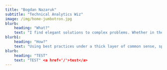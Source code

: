 ```yaml
---
title: "Bogdan Nazaruk"
subtitle: "Technical Analytics Wiz"
image: /img/home-jumbotron.jpg
blurb:
    heading: "What?"
    text: "I find elegant solutions to complex problems. Whether in the realm of analytics tracking and reporting or in the realm of team leading, documentation and setting up proper business processes."
blurb1:
    heading: "How?"
    text: "Using best practices under a thick layer of common sense, sprinkled with generous professional communities support such as Measure, Liberta IRC and Stack Overflow" <a href='/'>test</a>
blurb:
    heading: "TEST"
    text: "TEST" <a href='/'>test</a>
---
```

